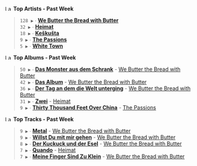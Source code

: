 <!--START_LASTFM_ARTISTS:{"period": "7day", "rows": 5}-->
<a href="https://last.fm" target="_blank"><img src="https://user-images.githubusercontent.com/17434202/215290617-e793598d-d7c9-428f-9975-156db1ba89cc.svg" alt="Last.fm Logo" width="18" height="13"/></a> **Top Artists - Past Week**

> `128 ▶️` ∙ **[We Butter the Bread with Butter](https://www.last.fm/music/We+Butter+the+Bread+with+Butter)**<br/>
> `32 ▶️` ∙ **[Heimat](https://www.last.fm/music/Heimat)**<br/>
> `18 ▶️` ∙ **[Keškušta](https://www.last.fm/music/Ke%C5%A1ku%C5%A1ta)**<br/>
> `9 ▶️` ∙ **[The Passions](https://www.last.fm/music/The+Passions)**<br/>
> `5 ▶️` ∙ **[White Town](https://www.last.fm/music/White+Town)**<br/>
<!--END_LASTFM_ARTISTS-->

<!--START_LASTFM_ALBUMS:{"period": "7day", "rows": 5}-->
<a href="https://last.fm" target="_blank"><img src="https://user-images.githubusercontent.com/17434202/215290617-e793598d-d7c9-428f-9975-156db1ba89cc.svg" alt="Last.fm Logo" width="18" height="13"/></a> **Top Albums - Past Week**

> `50 ▶️` ∙ **[Das Monster aus dem Schrank](https://www.last.fm/music/We+Butter+the+Bread+with+Butter/Das+Monster+aus+dem+Schrank)** - [We Butter the Bread with Butter](https://www.last.fm/music/We+Butter+the+Bread+with+Butter)<br/>
> `42 ▶️` ∙ **[Das Album](https://www.last.fm/music/We+Butter+the+Bread+with+Butter/Das+Album)** - [We Butter the Bread with Butter](https://www.last.fm/music/We+Butter+the+Bread+with+Butter)<br/>
> `36 ▶️` ∙ **[Der Tag an dem die Welt unterging](https://www.last.fm/music/We+Butter+the+Bread+with+Butter/Der+Tag+an+dem+die+Welt+unterging)** - [We Butter the Bread with Butter](https://www.last.fm/music/We+Butter+the+Bread+with+Butter)<br/>
> `31 ▶️` ∙ **[Zwei](https://www.last.fm/music/Heimat/Zwei)** - [Heimat](https://www.last.fm/music/Heimat)<br/>
> `9 ▶️` ∙ **[Thirty Thousand Feet Over China](https://www.last.fm/music/The+Passions/Thirty+Thousand+Feet+Over+China)** - [The Passions](https://www.last.fm/music/The+Passions)<br/>
<!--END_LASTFM_ALBUMS-->

<!--START_LASTFM_TRACKS:{"period": "7day", "rows": 5}-->
<a href="https://last.fm" target="_blank"><img src="https://user-images.githubusercontent.com/17434202/215290617-e793598d-d7c9-428f-9975-156db1ba89cc.svg" alt="Last.fm Logo" width="18" height="13"/></a> **Top Tracks - Past Week**

> `9 ▶️` ∙ **[Metal](https://www.last.fm/music/We+Butter+the+Bread+with+Butter/_/Metal)** - [We Butter the Bread with Butter](https://www.last.fm/music/We+Butter+the+Bread+with+Butter)<br/>
> `9 ▶️` ∙ **[Willst Du mit mir gehen](https://www.last.fm/music/We+Butter+the+Bread+with+Butter/_/Willst+Du+mit+mir+gehen)** - [We Butter the Bread with Butter](https://www.last.fm/music/We+Butter+the+Bread+with+Butter)<br/>
> `8 ▶️` ∙ **[Der Kuckuck und der Esel](https://www.last.fm/music/We+Butter+the+Bread+with+Butter/_/Der+Kuckuck+und+der+Esel)** - [We Butter the Bread with Butter](https://www.last.fm/music/We+Butter+the+Bread+with+Butter)<br/>
> `7 ▶️` ∙ **[Quando](https://www.last.fm/music/Heimat/_/Quando)** - [Heimat](https://www.last.fm/music/Heimat)<br/>
> `7 ▶️` ∙ **[Meine Finger Sind Zu Klein](https://www.last.fm/music/We+Butter+the+Bread+with+Butter/_/Meine+Finger+Sind+Zu+Klein)** - [We Butter the Bread with Butter](https://www.last.fm/music/We+Butter+the+Bread+with+Butter)<br/>
<!--END_LASTFM_TRACKS-->